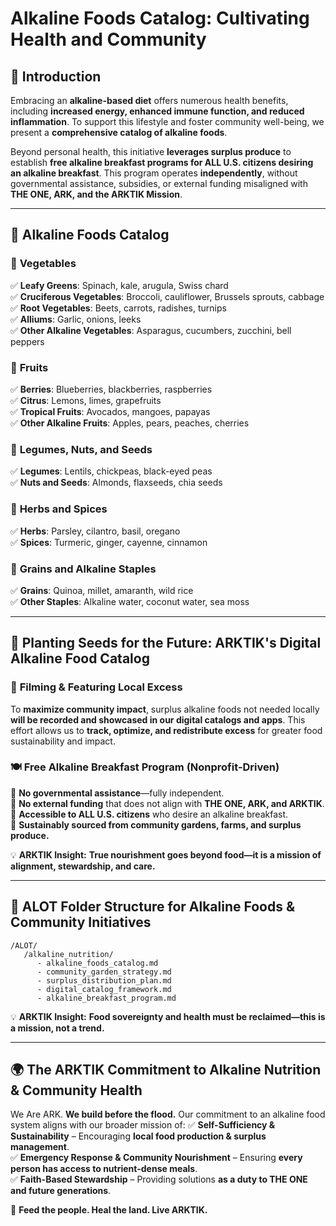 # Alkaline Foods Catalog: Cultivating Health and Community

## 🌿 **Introduction**

Embracing an **alkaline-based diet** offers numerous health benefits, including **increased energy, enhanced immune function, and reduced inflammation**. To support this lifestyle and foster community well-being, we present a **comprehensive catalog of alkaline foods**.

Beyond personal health, this initiative **leverages surplus produce** to establish **free alkaline breakfast programs for ALL U.S. citizens desiring an alkaline breakfast**. This program operates **independently**, without governmental assistance, subsidies, or external funding misaligned with **THE ONE, ARK, and the ARKTIK Mission**.

---

## 📜 **Alkaline Foods Catalog**

### 🥬 **Vegetables**
✅ **Leafy Greens**: Spinach, kale, arugula, Swiss chard  
✅ **Cruciferous Vegetables**: Broccoli, cauliflower, Brussels sprouts, cabbage  
✅ **Root Vegetables**: Beets, carrots, radishes, turnips  
✅ **Alliums**: Garlic, onions, leeks  
✅ **Other Alkaline Vegetables**: Asparagus, cucumbers, zucchini, bell peppers  

### 🍏 **Fruits**
✅ **Berries**: Blueberries, blackberries, raspberries  
✅ **Citrus**: Lemons, limes, grapefruits  
✅ **Tropical Fruits**: Avocados, mangoes, papayas  
✅ **Other Alkaline Fruits**: Apples, pears, peaches, cherries  

### 🌰 **Legumes, Nuts, and Seeds**
✅ **Legumes**: Lentils, chickpeas, black-eyed peas  
✅ **Nuts and Seeds**: Almonds, flaxseeds, chia seeds  

### 🌿 **Herbs and Spices**
✅ **Herbs**: Parsley, cilantro, basil, oregano  
✅ **Spices**: Turmeric, ginger, cayenne, cinnamon  

### 🌾 **Grains and Alkaline Staples**
✅ **Grains**: Quinoa, millet, amaranth, wild rice  
✅ **Other Staples**: Alkaline water, coconut water, sea moss  

---

## 📲 **Planting Seeds for the Future: ARKTIK's Digital Alkaline Food Catalog**

### 🎥 **Filming & Featuring Local Excess**
To **maximize community impact**, surplus alkaline foods not needed locally **will be recorded and showcased in our digital catalogs and apps**. This effort allows us to **track, optimize, and redistribute excess** for greater food sustainability and impact.

### 🍽️ **Free Alkaline Breakfast Program (Nonprofit-Driven)**
🔹 **No governmental assistance**—fully independent.  
🔹 **No external funding** that does not align with **THE ONE, ARK, and ARKTIK**.  
🔹 **Accessible to ALL U.S. citizens** who desire an alkaline breakfast.  
🔹 **Sustainably sourced from community gardens, farms, and surplus produce.**  

💡 **ARKTIK Insight:** **True nourishment goes beyond food—it is a mission of alignment, stewardship, and care.**

---

## 📂 **ALOT Folder Structure for Alkaline Foods & Community Initiatives**
```
/ALOT/
   /alkaline_nutrition/
      - alkaline_foods_catalog.md
      - community_garden_strategy.md
      - surplus_distribution_plan.md
      - digital_catalog_framework.md
      - alkaline_breakfast_program.md
```

💡 **ARKTIK Insight:** **Food sovereignty and health must be reclaimed—this is a mission, not a trend.**

---

## 🌍 **The ARKTIK Commitment to Alkaline Nutrition & Community Health**
We Are ARK. **We build before the flood.** Our commitment to an alkaline food system aligns with our broader mission of:
✅ **Self-Sufficiency & Sustainability** – Encouraging **local food production & surplus management**.  
✅ **Emergency Response & Community Nourishment** – Ensuring **every person has access to nutrient-dense meals**.  
✅ **Faith-Based Stewardship** – Providing solutions **as a duty to THE ONE and future generations**.  

🌱 **Feed the people. Heal the land. Live ARKTIK.**

